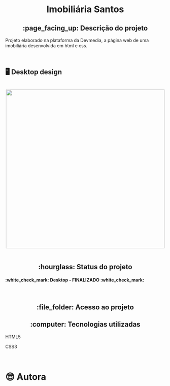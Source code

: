 <h1 align="center">Imobiliária Santos</h1>
<h2 align="center">:page_facing_up: Descrição do projeto</h2>
<p>Projeto elaborado na plataforma da Devmedia, a página web de uma imobiliária desenvolvida em html e css.</p>
<br>

## :desktop_computer: Desktop design
<br>
<div align="center">
<img src="https://github.com/gleicekelly13/Pagina-Imobiliaria-Santos/assets/80974593/b22b4991-8ca6-46a3-bf36-f60b1c2dac47.png" width= "500"/>
</div>
<br>

<h2 align="center">:hourglass: Status do projeto </h2>
<h4>:white_check_mark: Desktop - FINALIZADO :white_check_mark: </h4>
<br>

<h2 align="center"> :file_folder: Acesso ao projeto </h2>

<h2 align="center"> :computer: Tecnologias utilizadas </h2>
<p>HTML5</p>
<p>CSS3</p>
<br>

# :sunglasses: Autora

